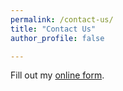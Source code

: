 ```yaml
---
permalink: /contact-us/
title: "Contact Us"
author_profile: false

---
```


<div id="wufoo-zpx89h91sgp7z0"> Fill out my <a href="https://defiladecorp.wufoo.com/forms/zpx89h91sgp7z0">online form</a>. </div> <script type="text/javascript"> var zpx89h91sgp7z0; (function(d, t) { var s = d.createElement(t), options = { 'userName':'defiladecorp', 'formHash':'zpx89h91sgp7z0', 'autoResize':true, 'height':'500', 'async':true, 'host':'wufoo.com', 'header':'show', 'ssl':true }; s.src = ('https:' == d.location.protocol ?'https://':'http://') + 'secure.wufoo.com/scripts/embed/form.js'; s.onload = s.onreadystatechange = function() { var rs = this.readyState; if (rs) if (rs != 'complete') if (rs != 'loaded') return; try { zpx89h91sgp7z0 = new WufooForm(); zpx89h91sgp7z0.initialize(options); zpx89h91sgp7z0.display(); } catch (e) { } }; var scr = d.getElementsByTagName(t)[0], par = scr.parentNode; par.insertBefore(s, scr); })(document, 'script'); </script>
